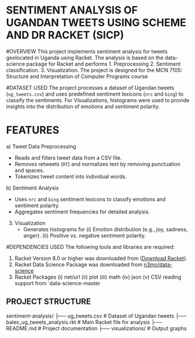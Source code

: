SENTIMENT ANALYSIS OF UGANDAN TWEETS USING SCHEME AND DR RACKET (SICP)
========================================================================================

#OVERVIEW
This project implements sentiment analysis for tweets geolocated in Uganda using Racket.
The analysis is based on the data-science package for Racket and performs
    1. Preprocessing
    2. Sentiment classification.
    3. Visualization.
The project is designed for the MCN 7105: Structure and Interpretation of Computer Programs course

#DATASET USED
The project processes a dataset of Ugandan tweets (`ug_tweets.csv`) and uses predefined sentiment lexicons (`nrc` and `bing`) to classify the sentiments.
For Visualizations, histograms were used  to provide insights into the distribution of emotions and sentiment polarity.

# FEATURES
a) Tweet Data Preprocessing
   - Reads and filters tweet data from a CSV file.
   - Removes retweets (`RT`) and normalizes text by removing punctuation and spaces.
   - Tokenizes tweet content into individual words.

b) Sentiment Analysis
   - Uses `nrc` and `bing` sentiment lexicons to classify emotions and sentiment polarity.
   - Aggregates sentiment frequencies for detailed analysis.

3. Visualization
   - Generates histograms for
     (i) Emotion distribution (e.g., joy, sadness, anger).
     (ii) Positive vs. negative sentiment polarity.


#DEPENDENCIES USED
The following tools and libraries are required:
1. Racket Version 8.0 or higher was downloaded from ([Download Racket](https://racket-lang.org)).
2. Racket Data Science Package was downloaded from [n3mo/data-science](https://github.com/n3mo/data-science)
3. Racket Packages
   (i) net/url
   (ii) plot
   (iii) math
   (iv) json
   (v) CSV reading support from `data-science-master

## PROJECT STRUCTURE

sentiment-analysis/
├── ug_tweets.csv          # Dataset of Ugandan tweets
├── balex_ug_tweets_analysis.rkt  # Main Racket file for analysis
├── README.md               # Project documentation
├── visualizations/         # Output graphs

